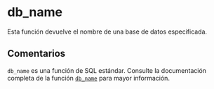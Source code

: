﻿---
SidebarGroup: "index-system-functions"
Autogenerated: true
---

# db_name

Esta función devuelve el nombre de una base de datos especificada.

## Comentarios 

`db_name` es una función de SQL estándar. Consulte la documentación completa de la función [`db_name`](https://learn.microsoft.com/es-es/sql/t-sql/functions/db_name-transact-sql) para mayor información.
